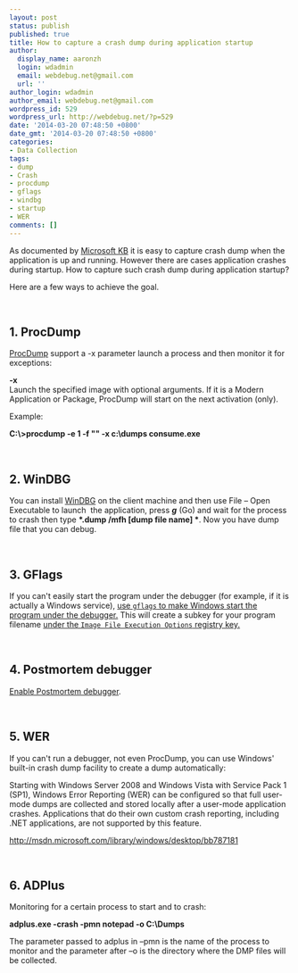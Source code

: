 ```yaml
---
layout: post
status: publish
published: true
title: How to capture a crash dump during application startup
author:
  display_name: aaronzh
  login: wdadmin
  email: webdebug.net@gmail.com
  url: ''
author_login: wdadmin
author_email: webdebug.net@gmail.com
wordpress_id: 529
wordpress_url: http://webdebug.net/?p=529
date: '2014-03-20 07:48:50 +0800'
date_gmt: '2014-03-20 07:48:50 +0800'
categories:
- Data Collection
tags:
- dump
- Crash
- procdump
- gflags
- windbg
- startup
- WER
comments: []
---
```

<p>As documented by <a href="http://support.microsoft.com/kb/q286350" target="_blank">Microsoft KB</a> it is easy to capture crash dump when the application is up and running. However there are cases application crashes during startup. How to capture such crash dump during application startup?</p>
<p>Here are a few ways to achieve the goal.</p><br />
<h2>1. ProcDump</h2>
<p><a href="http://technet.microsoft.com/en-us/sysinternals/dd996900" target="_blank">ProcDump</a> support a -x parameter launch a process and then monitor it for exceptions:</p>
<p><strong>-x</strong><br>Launch the specified image with optional arguments. If it is a Modern Application or Package, ProcDump will start on the next activation (only).</p>
<p>Example:</p>
<p><strong>C:\>procdump -e 1 -f "" -x c:\dumps consume.exe</strong></p><br />
<h2>2. WinDBG</h2>
<p>You can install <a href="http://www.microsoft.com/whdc/devtools/debugging/">WinDBG</a> on the client machine and then use File &ndash; Open Executable to launch&nbsp; the application, press <strong><em>g</em></strong> (Go) and wait for the process to crash then type <strong>*.dump /mfh [dump file name] *</strong>. Now you have dump file that you can debug.</p><br />
<h2>3. GFlags</h2>
<p>If you can't easily start the program under the debugger (for example, if it is actually a Windows service), <a href="http://bugslasher.net/2010/10/14/how-to-debug-a-windows-service/">use <code>gflags</code> to make Windows start the program under the debugger.</a> This will create a subkey for your program filename <a href="http://msdn.microsoft.com/library/vstudio/a329t4ed%28v=vs.100%29">under the <code>Image File Execution Options</code> registry key.</a></p><br />
<h2>4. Postmortem debugger</h2>
<p><a href="http://msdn.microsoft.com/library/windows/hardware/ff542967" target="_blank">Enable Postmortem debugger</a>.</p><br />
<h2>5. WER</h2>
<p>If you can't run a debugger, not even ProcDump, you can use Windows' built-in crash dump facility to create a dump automatically:</p>
<p>Starting with Windows Server 2008 and Windows Vista with Service Pack 1 (SP1), Windows Error Reporting (WER) can be configured so that full user-mode dumps are collected and stored locally after a user-mode application crashes. Applications that do their own custom crash reporting, including .NET applications, are not supported by this feature.</p>
<p><a title="http://msdn.microsoft.com/library/windows/desktop/bb787181" href="http://msdn.microsoft.com/library/windows/desktop/bb787181" target="_blank">http://msdn.microsoft.com/library/windows/desktop/bb787181</a></p><br />
<h2>6. ADPlus</h2>
<p>Monitoring for a certain process to start and to crash:
<p><strong>adplus.exe -crash -pmn notepad -o C:\Dumps</strong>
<p>The parameter passed to adplus in &ndash;pmn is the name of the process to monitor and the parameter after &ndash;o is the directory where the DMP files will be collected.</p></p>
